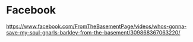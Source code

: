 # Facebook

https://www.facebook.com/FromTheBasementPage/videos/whos-gonna-save-my-soul-gnarls-barkley-from-the-basement/309868367063220/
